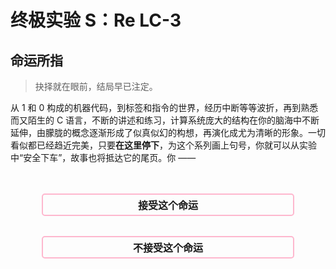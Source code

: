 # 终极实验 S：Re LC-3

## 命运所指

> 抉择就在眼前，结局早已注定。

从 1 和 0 构成的机器代码，到标签和指令的世界，经历中断等等波折，再到熟悉而又陌生的 C 语言，不断的讲述和练习，计算系统庞大的结构在你的脑海中不断延伸，由朦胧的概念逐渐形成了似真似幻的构想，再演化成尤为清晰的形象。一切看似都已经趋近完美，只要**在这里停下**，为这个系列画上句号，你就可以从实验中“安全下车”，故事也将抵达它的尾页。你 ——

<style>
    .btn {
        background-color: rgba(255, 180, 220, 0);
        width: 80%; 
        border: 2px solid; 
        border-color: rgb(255, 154, 187, 0.7); 
        border-radius: 5px;
        color: inherit; 
        text-align: center;
        padding-top: 0.25rem;
        padding-bottom: 0.25rem;
        font-weight: bold;
        font-size: 1rem;
        transition: 200ms;
        cursor: pointer;
    }

    .btn:hover {
        border-color: #fff0b3;
        box-shadow: 0px 0px 10px #fff0b3;
    }
</style>

<script>


function acceptThat() {
    document.querySelectorAll("button.btn").forEach(e=>e.parentNode.remove());
    document.getElementById("t-accept").style.display = "initial";
    sessionStorage.setItem("op.final", "accept")
}

function rejectThat() {
    document.querySelectorAll("button.btn").forEach(e=>e.parentNode.remove());
    document.getElementById("t-reject").style.display = "initial";
    sessionStorage.setItem("op.final", "reject")
}

function makeConfirm(c)  {
    const t = c ? "就在这里结束" : "面对新的挑战";
    return confirm(`选择不能重来，${t}，确定吗？`)
}

window.acceptThat = acceptThat
window.rejectThat = rejectThat
window.makeConfirm = makeConfirm
window.finalOp = sessionStorage.getItem("op.final")

if(window.finalOp == "accept") acceptThat()
if(window.finalOp == "reject") rejectThat()
</script>

<div style="display: flex; justify-content: center; width: 100%; margin-top: 3rem;">
<button class="btn" onclick="makeConfirm(true) && acceptThat()">
接受这个命运
</button>
</div>

<div style="display: flex; justify-content: center; width: 100%; margin-top: 2rem; margin-bottom: 3rem;">
<button class="btn" onclick="makeConfirm(false) && rejectThat()">
不接受这个命运
</button>
</div>

<script>

</script>

<div style="display: none;" id="t-accept">

**接受这个命运。**

> 岁久人无千日好，春深花有几时红？

尾页已至，作家放下手中的笔，将结尾留给读者自作想象。在这里结束，倒也不失为一桩美谈。翻过封底，故事看似已然圆满，今后的事，你我都已知晓。

[退出至首页](/Labs/README)

</div>

<div style="display: none;" id="t-reject">

**不接受这个命运。**

> 莫嫌举世无知己，未有庸人不忌才。

描绘的画笔不曾停歇，构想的修辞流淌不竭，作家正将故事引上另一条路。有人欣喜，期待着尾页上的新章节；有人畏惧，担忧这临门一脚的变数。今后的事，我们尚不可知。

## 背景

没有软件的硬件是没有用的，而没有硬件的软件更是毫无意义的。能将汇编代码转换为机器代码固然是一件好事，但那并不是故事的全部。指令创生出来可不只是用来汇编的，更重要的是**执行**。在过去，LC3XT Sugar 一直在评测习题中默默地分析和执行指令，并尽职尽责地报告所发现的每个问题，而现在，是时候由你来接手这项工作了。

## 任务目标

构造一个 LC-3 用户模式虚拟机。

- 能够装载二进制代码并运行。

- 运行在用户模式下，但要支持 `OUT` 和 `PUTS` 进行输出。

- 需要实现除 `RTI` 外所有指令的执行，特别是 `TRAP` 调用。

## LC-3 组成原理

软件上的虚拟机构成与硬件上不同，并不是 LC-3 中的每一个物理模块都需要通过软件模拟，例如，在一次加法运算中，运算单元、控制器和各种控制信号在软件模拟中都不存在，而只需要简单使用加法运算符和赋值即可。必须要实现的模块缩减到以下几个：

- 寄存器堆：存储和维护 8 个通用寄存器的值。

- 内存：根据地址存储和读取内存内容。

- 解释器：读取指令，根据指令内容，改变相应存储器的值。

像是 PC、PSR、输入输出等模块，是内置在解释器中的。

## 开发计划

尽管构造虚拟机比构造汇编器要简单得多，但是从头开始搭设一个项目依然会带来些不必要的麻烦。我们在这里列出了一个开发计划，将整个开发过程划分为几个阶段。**每完成一个阶段，才能推进下一个阶段。**

### 阶段 0：搭设开发环境

你将需要以下资源：

- **Java 开发工具包（JDK）**
  
  我们使用的 Kotlin 基于 Java 虚拟机来运行，因此要先设置 Java 开发环境。开发所使用的版本是 Java 21。
  
  你可以从 [Adoptium 下载页面](https://adoptium.net/zh-CN/temurin/releases/?package=jdk&version=21) 下载 JDK，或者从下面的镜像获取：
  
  - [Windows x64](https://mirrors.ustc.edu.cn/adoptium/releases/temurin21-binaries/LatestRelease/OpenJDK21U-jdk_x64_windows_hotspot_21.0.5_11.msi)
  
  - [macOS x64](https://mirrors.ustc.edu.cn/adoptium/releases/temurin21-binaries/LatestRelease/OpenJDK21U-jdk_x64_mac_hotspot_21.0.5_11.pkg)
  
  - [macOS ARM](https://mirrors.ustc.edu.cn/adoptium/releases/temurin21-binaries/LatestRelease/OpenJDK21U-jdk_aarch64_mac_hotspot_21.0.5_11.pkg)
  
  - [GNU/Linux x64](https://mirrors.ustc.edu.cn/adoptium/releases/temurin21-binaries/LatestRelease/OpenJDK21U-jdk_x64_linux_hotspot_21.0.5_11.tar.gz)

对于其它操作系统或架构，请在官方网站上获取安装程序。

?> 如果你的电脑上同时还安装有 Minecraft，在安装了额外的 JDK 后，可能需要重新配置启动器，以免它们自动选中新安装的 JDK。

- **IntelliJ IDEA（社区版）**
  
  强大、易用而且免费的集成开发环境（IDE），你可以从 [JetBrains 的官方网站](https://www.jetbrains.com/idea/download/download-thanks.html?platform=windows&code=IIC) 上下载安装程序。
  
  ?> 如果你愿意，并且也知道如何使用，可以使用 Visual Studio Code、Eclipse 或者其它编辑器完成开发，但你将需要手动设置 Gradle 并运行测试。
  
  !> 尽管 IDEA 拥有中文翻译插件，但我们并不建议你使用它。请先尝试以英文界面操作，只在绝对必要时才使用翻译。

- **Git 版本管理工具**
  
  Git 是一个用于拉取、推送和管理不同版本源代码的工具，我们将使用 Git 来获取项目的源代码。你可以从 [Git 官方网站](https://git-scm.com/downloads) 下载 Git，安装时使用默认选项即可。

### 阶段 1：获取模板代码

模板代码存储在 [USTC LUG 的 GitLab](https://git.lug.ustc.edu.cn/skjsjhb/re-lc-3-kotlin-edition) 上，在此向参与维护这项服务的志愿者表示诚挚的感谢。

有两种方法可以获取源代码：

- 手动下载源代码并打开项目：
  
  1. 从 [这里](https://git.lug.ustc.edu.cn/skjsjhb/re-lc-3-kotlin-edition/-/archive/main/re-lc-3-kotlin-edition-main.zip) 下载源码包，并解压下载的 zip 归档，将其放到你希望存储项目的位置。
  
  2. 打开 IDEA，在主界面上单击 **Open**，并选择下载的源代码目录。

- 使用 IDEA 的版本管理工具：
  
  1. 打开 IDEA，在主界面上单击 **Clone Repository**。
  
  2. 在弹出窗口的 **URL** 一栏中，填入以下内容：
     
     ```
     https://git.lug.ustc.edu.cn/skjsjhb/re-lc-3-kotlin-edition.git
     ```
  
  3. 在 **Directory** 一栏中，填写你希望存储项目的位置。
  
  4. 单击 **Clone** 按钮。

在打开项目后，你可能会看到如下的警告：

![](img/Gen/2024-12-08-14-24-27-image.png)

单击 **Trust Project** 以信任源代码并打开项目。如果你担心源代码的安全性，也可以使用 **Preview in Safe Mode** 进行预览。

打开项目后，你将注意到右下角会显示 **Importing...** 等字样，稍等一会儿，直到右下角的进度条消失，代表项目导入成功。

> **如果出问题**
> 
> 有时你可能会看到这样的错误提示：
> 
> ![](../LA/img/Kotlin/2024-12-03-17-59-11-image.png)
> 
> 这代表“同步错误”，也就是 Gradle（我们的构建工具）无法下载编译项目所需要的文件。我们在搭设环境时手动安装了 JDK 和 IDEA，但是并没有安装 Kotlin 编译器，这一步是由 IDEA 通过 Gradle 来完成的。遗憾的是，如果网络条件不好，Gradle 找不到所需的文件，就会产生错误。
> 
> 要解决这个问题，可以编辑 `build.gradle.kts` 文件，寻找下面的代码：
> 
> ```kotlin
> repositories {
>     mavenCentral()
> }
> ```
> 
> 并在 `mavenCentral()` 上添加一行，使之成为：
> 
> ```kotlin
> repositories {
>     maven("https://maven.aliyun.com/repository/public")
>     mavenCentral()
> }
> ```
> 
> 然后单击 **Build** 窗口中的 **Reload Gradle Project** 按钮，重新加载项目：
> 
> ![](../LA/img/Kotlin/2024-12-03-20-14-03-image.png)

现在你可以在左侧的 **Project** 面板中，展开项目所使用的文件。要修改的文件都位于 `src/main/kotlin` 下。

?> Gradle 在构建项目时对于文件的存放位置有要求，如果你想在项目中添加额外的 Kotlin 源代码文件，请确保在 `src/main/kotlin` 中添加它们。

### 阶段 2：存储器实现

要实现的存储器包含内存和寄存器两个，分别位于 `src/main/kotlin/Memory.kt` 和 `src/main/kotlin/RegisterFile.kt` 中。内存部分已经为你写好，只需要补全寄存器的实现。

> **TODO 标记**
> 
> 当你在代码中看到这样的 `TODO()` 标记时：
> 
> ```kotlin
> fun asStringContent(): String {
>     require(type == TokenType.STRING)
> 
>     TODO("请实现此方法的剩余部分")
> }
> ```
> 
> 这代表**该函数还没有完整实现**，你需要根据代码注释**补全函数功能**（函数功能通常在函数头上方的文档 `/** */` 中有所描述），随后**删除**这个 `TODO()` 调用。

### 阶段 3：解释器实现

解释器是 LC-3 虚拟机的核心，位于 `src/main/kotlin/Interpreter.kt` 中。部分指令已经实现作为参考，而（大多数）其它指令的执行需要继续完成。根据指令功能，相应地修改存储器状态。

### 阶段 4：运行测试

以上工作完成后，展开 `src/test/kotlin` 目录，选择 `ProgramRunTest`，并单击 `class ProgramRunTest` 左侧的按钮运行测试：

![](img/Gen/2024-12-08-14-32-08-image.png)

如果一切正常，测试将会通过，否则 IDEA 会在控制台将发现的测试错误列出。参考测试结果，修正你的代码，直至通过整个测试。

?> 如果有兴趣，你还可以自行修改测试代码， 尝试其它的程序。

## 报告与提交

或许是最后一次，你将要用实验报告描述程序的功能。或许你会写得很长，或许你会觉得无话可说，总之作为漫长工作的一个收尾，请概括一下你的成果。不论你的时间是花在了配置环境、阅读代码、运行调试还是网络问题上，都请描述你的工作，这不仅是形式上的总结，也是对于你原创程序的亲笔签名。

终极实验 S 要求人工检查，我们将安排时间进行集中线下研讨，但如果错过了也没关系，你可以选择其它零散时间线上讨论。

---

</div>
